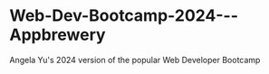 # Web-Dev-Bootcamp-2024---Appbrewery
Angela Yu's 2024 version of the popular Web Developer Bootcamp

